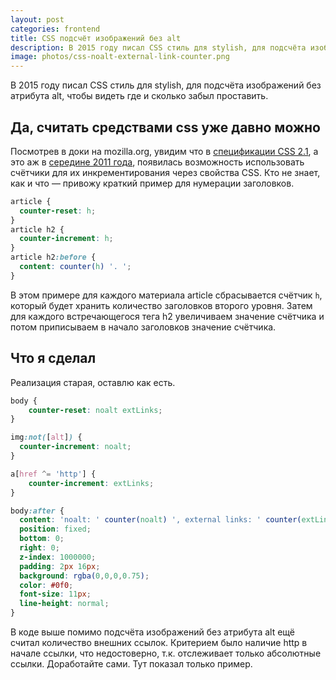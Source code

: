```yaml
---
layout: post
categories: frontend
title: CSS подсчёт изображений без alt
description: В 2015 году писал CSS стиль для stylish, для подсчёта изображений без атрибута alt, чтобы видеть где и сколько забыл проставить.
image: photos/css-noalt-external-link-counter.png
---
```


В 2015 году писал CSS стиль для stylish, для подсчёта изображений без атрибута alt, чтобы видеть где и сколько забыл проставить.

## Да, считать средствами css уже давно можно

Посмотрев в доки на mozilla.org, увидим что в [спецификации CSS 2.1](https://www.w3.org/TR/CSS21/generate.html#counters), а это аж в [середине 2011 года](https://ru.wikipedia.org/wiki/CSS), появилась возможность использовать счётчики для их инкрементирования через свойства CSS.
Кто не знает, как и что &mdash; привожу краткий пример для нумерации заголовков.

```css
article {
  counter-reset: h;
}
article h2 {
  counter-increment: h;
}
article h2:before {
  content: counter(h) '. ';
}
```

В этом примере для каждого материала article сбрасывается счётчик `h`, который будет хранить количество заголовков второго уровня.
Затем для каждого встречающегося тега h2 увеличиваем значение счётчика и потом приписываем в начало заголовков значение счётчика. 

## Что я сделал

Реализация старая, оставлю как есть.

```css
body {
	counter-reset: noalt extLinks;
}

img:not([alt]) {
  counter-increment: noalt;
}

a[href ^= 'http'] {
	counter-increment: extLinks;
}

body:after {
  content: 'noalt: ' counter(noalt) ', external links: ' counter(extLinks);
  position: fixed;
  bottom: 0;
  right: 0;
  z-index: 1000000;
  padding: 2px 16px;
  background: rgba(0,0,0,0.75);
  color: #0f0;
  font-size: 11px;
  line-height: normal;
}
```

В коде выше помимо подсчёта изображений без атрибута alt ещё считал количество внешних ссылок. Критерием было наличие http в начале ссылки, что недостоверно, т.к. отслеживает только абсолютные ссылки. Доработайте сами. Тут показал только пример.